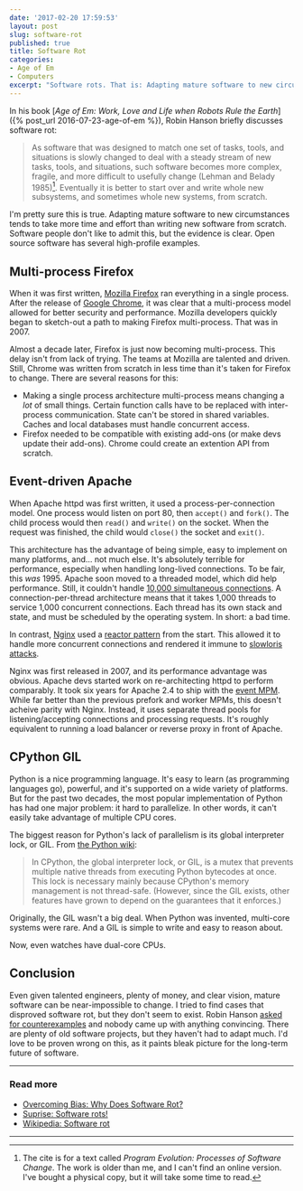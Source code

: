 ```yaml
---
date: '2017-02-20 17:59:53'
layout: post
slug: software-rot
published: true
title: Software Rot
categories:
- Age of Em
- Computers
excerpt: "Software rots. That is: Adapting mature software to new circumstances tends to take more time and effort than writing new software from scratch. Software people don't like to admit this, but open source software has several high-profile examples."
---
```


In his book [*Age of Em: Work, Love and Life when Robots Rule the Earth*]({% post_url 2016-07-23-age-of-em %}), Robin Hanson briefly discusses software rot:

> As software that was designed to match one set of tasks, tools, and situations is slowly changed to deal with a steady stream of new tasks, tools, and situations, such software becomes more complex, fragile, and more difficult to usefully change (Lehman and Belady 1985)[^Lehman]. Eventually it is better to start over and write whole new subsystems, and sometimes whole new systems, from scratch.

I'm pretty sure this is true. Adapting mature software to new circumstances tends to take more time and effort than writing new software from scratch. Software people don't like to admit this, but the evidence is clear. Open source software has several high-profile examples.


## Multi-process Firefox

When it was first written, [Mozilla Firefox](https://en.wikipedia.org/wiki/Firefox) ran everything in a single process. After the release of [Google Chrome](https://en.wikipedia.org/wiki/Google_Chrome), it was clear that a multi-process model allowed for better security and performance. Mozilla developers quickly began to sketch-out a path to making Firefox multi-process. That was in 2007.

Almost a decade later, Firefox is just now becoming multi-process. This delay isn't from lack of trying. The teams at Mozilla are talented and driven. Still, Chrome was written from scratch in less time than it's taken for Firefox to change. There are several reasons for this:

- Making a single process architecture multi-process means changing a *lot* of small things. Certain function calls have to be replaced with inter-process communication. State can't be stored in shared variables. Caches and local databases must handle concurrent access.
- Firefox needed to be compatible with existing add-ons (or make devs update their add-ons). Chrome could create an extention API from scratch.


## Event-driven Apache

When Apache httpd was first written, it used a process-per-connection model. One process would listen on port 80, then `accept()` and `fork()`. The child process would then `read()` and `write()` on the socket. When the request was finished, the child would `close()` the socket and `exit()`.

This architecture has the advantage of being simple, easy to implement on many platforms, and… not much else. It's absolutely terrible for performance, especially when handling long-lived connections. To be fair, this *was* 1995. Apache soon moved to a threaded model, which did help performance. Still, it couldn't handle [10,000 simultaneous connections](https://en.wikipedia.org/wiki/C10k_problem). A connection-per-thread architecture means that it takes 1,000 threads to service 1,000 concurrent connections. Each thread has its own stack and state, and must be scheduled by the operating system. In short: a bad time.

In contrast, [Nginx](https://www.nginx.com) used a [reactor pattern](https://en.wikipedia.org/wiki/Reactor_pattern) from the start. This allowed it to handle more concurrent connections and rendered it immune to [slowloris attacks](https://en.wikipedia.org/wiki/Slowloris_%28computer_security%29).

Nginx was first released in 2007, and its performance advantage was obvious. Apache devs started work on re-architecting httpd to perform comparably. It took six years for Apache 2.4 to ship with the [event MPM](https://httpd.apache.org/docs/2.4/mod/event.html). While far better than the previous prefork and worker MPMs, this doesn't acheive parity with Nginx. Instead, it uses separate thread pools for listening/accepting connections and processing requests. It's roughly equivalent to running a load balancer or reverse proxy in front of Apache.


## CPython GIL

Python is a nice programming language. It's easy to learn (as programming languages go), powerful, and it's supported on a wide variety of platforms. But for the past two decades, the most popular implementation of Python has had one major problem: it hard to parallelize. In other words, it can't easily take advantage of multiple CPU cores.

The biggest reason for Python's lack of parallelism is its global interpreter lock, or GIL. From [the Python wiki](https://wiki.python.org/moin/GlobalInterpreterLock):

> In CPython, the global interpreter lock, or GIL, is a mutex that prevents multiple native threads from executing Python bytecodes at once. This lock is necessary mainly because CPython's memory management is not thread-safe. (However, since the GIL exists, other features have grown to depend on the guarantees that it enforces.)

Originally, the GIL wasn't a big deal. When Python was invented, multi-core systems were rare. And a GIL is simple to write and easy to reason about. 

Now, even watches have dual-core CPUs.



## Conclusion

Even given talented engineers, plenty of money, and clear vision, mature software can be near-impossible to change. I tried to find cases that disproved software rot, but they don't seem to exist. Robin Hanson [asked for counterexamples](https://twitter.com/robinhanson/status/616982698305974272) and nobody came up with anything convincing. There are plenty of old software projects, but they haven't had to adapt much. I'd love to be proven wrong on this, as it paints bleak picture for the long-term future of software.

---

### Read more

- [Overcoming Bias: Why Does Software Rot?](http://www.overcomingbias.com/2016/06/why-does-software-rot.html)
- [Suprise: Software rots!](http://www.agile-process.org/change.html)
- [Wikipedia: Software rot](https://en.wikipedia.org/wiki/Software_rot)

---

[^Lehman]: The cite is for a text called *Program Evolution: Processes of Software Change*. The work is older than me, and I can't find an online version. I've bought a physical copy, but it will take some time to read.
